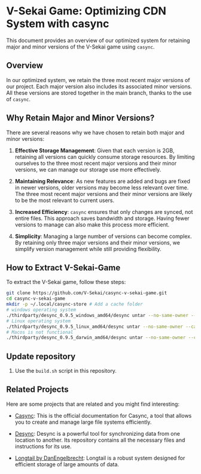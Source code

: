 # V-Sekai Game: Optimizing CDN System with casync

This document provides an overview of our optimized system for retaining major and minor versions of the V-Sekai game using `casync`.

## Overview

In our optimized system, we retain the three most recent major versions of our project. Each major version also includes its associated minor versions. All these versions are stored together in the main branch, thanks to the use of `casync`.

## Why Retain Major and Minor Versions?

There are several reasons why we have chosen to retain both major and minor versions:

1. **Effective Storage Management**: Given that each version is 2GB, retaining all versions can quickly consume storage resources. By limiting ourselves to the three most recent major versions and their minor versions, we can manage our storage use more effectively.

2. **Maintaining Relevance**: As new features are added and bugs are fixed in newer versions, older versions may become less relevant over time. The three most recent major versions and their minor versions are likely to be the most relevant to current users.

3. **Increased Efficiency**: `casync` ensures that only changes are synced, not entire files. This approach saves bandwidth and storage. Having fewer versions to manage can also make this process more efficient.

4. **Simplicity**: Managing a large number of versions can become complex. By retaining only three major versions and their minor versions, we simplify version management while still providing flexibility.

## How to Extract V-Sekai-Game

To extract the V-Sekai game, follow these steps:

```bash
git clone https://github.com/V-Sekai/casync-v-sekai-game.git
cd casync-v-sekai-game
mkdir -p ~/.local/casync-store # Add a cache folder
# windows operating system
./thirdparty/desync_0.9.5_windows_amd64/desync untar --no-same-owner --cache ~/.local/casync-store --store https://v-sekai.github.io/casync-v-sekai-game/store --index https://github.com/V-Sekai/casync-v-sekai-game/raw/main/vsekai_game_windows_x86_64.caidx vsekai_game_windows_x86_64
# Linux operating system
./thirdparty/desync_0.9.5_linux_amd64/desync untar --no-same-owner --cache ~/.local/casync-store --store https://v-sekai.github.io/casync-v-sekai-game/store --index https://github.com/V-Sekai/casync-v-sekai-game/raw/main/vsekai_game_linux_x86_64.caidx vsekai_game_linux_x86_64
# Macos is not functional
./thirdparty/desync_0.9.5_darwin_amd64/desync untar --no-same-owner --cache ~/.local/casync-store --store https://v-sekai.github.io/casync-v-sekai-game/store --index https://github.com/V-Sekai/casync-v-sekai-game/raw/main/vsekai_game_macos_x86_64.caidx vsekai_game_macos_x86_64
```

## Update repository

1. Use the `build.sh` script in this repository.

## Related Projects

Here are some projects that are related and you might find interesting:

- [Casync](https://github.com/systemd/casync): This is the official documentation for Casync, a tool that allows you to create and manage large file systems efficiently.

- [Desync](https://github.com/folbricht/desync): Desync is a powerful tool for synchronizing data from one location to another. Its repository contains all the necessary files and instructions for its use.

- [Longtail by DanEngelbrecht](https://github.com/DanEngelbrecht/longtail): Longtail is a robust system designed for efficient storage of large amounts of data.
